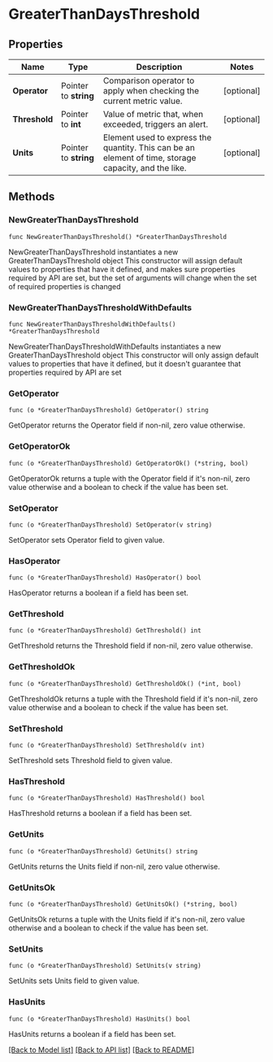 # GreaterThanDaysThreshold

## Properties

Name | Type | Description | Notes
------------ | ------------- | ------------- | -------------
**Operator** | Pointer to **string** | Comparison operator to apply when checking the current metric value. | [optional] 
**Threshold** | Pointer to **int** | Value of metric that, when exceeded, triggers an alert. | [optional] 
**Units** | Pointer to **string** | Element used to express the quantity. This can be an element of time, storage capacity, and the like. | [optional] 

## Methods

### NewGreaterThanDaysThreshold

`func NewGreaterThanDaysThreshold() *GreaterThanDaysThreshold`

NewGreaterThanDaysThreshold instantiates a new GreaterThanDaysThreshold object
This constructor will assign default values to properties that have it defined,
and makes sure properties required by API are set, but the set of arguments
will change when the set of required properties is changed

### NewGreaterThanDaysThresholdWithDefaults

`func NewGreaterThanDaysThresholdWithDefaults() *GreaterThanDaysThreshold`

NewGreaterThanDaysThresholdWithDefaults instantiates a new GreaterThanDaysThreshold object
This constructor will only assign default values to properties that have it defined,
but it doesn't guarantee that properties required by API are set

### GetOperator

`func (o *GreaterThanDaysThreshold) GetOperator() string`

GetOperator returns the Operator field if non-nil, zero value otherwise.

### GetOperatorOk

`func (o *GreaterThanDaysThreshold) GetOperatorOk() (*string, bool)`

GetOperatorOk returns a tuple with the Operator field if it's non-nil, zero value otherwise
and a boolean to check if the value has been set.

### SetOperator

`func (o *GreaterThanDaysThreshold) SetOperator(v string)`

SetOperator sets Operator field to given value.

### HasOperator

`func (o *GreaterThanDaysThreshold) HasOperator() bool`

HasOperator returns a boolean if a field has been set.

### GetThreshold

`func (o *GreaterThanDaysThreshold) GetThreshold() int`

GetThreshold returns the Threshold field if non-nil, zero value otherwise.

### GetThresholdOk

`func (o *GreaterThanDaysThreshold) GetThresholdOk() (*int, bool)`

GetThresholdOk returns a tuple with the Threshold field if it's non-nil, zero value otherwise
and a boolean to check if the value has been set.

### SetThreshold

`func (o *GreaterThanDaysThreshold) SetThreshold(v int)`

SetThreshold sets Threshold field to given value.

### HasThreshold

`func (o *GreaterThanDaysThreshold) HasThreshold() bool`

HasThreshold returns a boolean if a field has been set.

### GetUnits

`func (o *GreaterThanDaysThreshold) GetUnits() string`

GetUnits returns the Units field if non-nil, zero value otherwise.

### GetUnitsOk

`func (o *GreaterThanDaysThreshold) GetUnitsOk() (*string, bool)`

GetUnitsOk returns a tuple with the Units field if it's non-nil, zero value otherwise
and a boolean to check if the value has been set.

### SetUnits

`func (o *GreaterThanDaysThreshold) SetUnits(v string)`

SetUnits sets Units field to given value.

### HasUnits

`func (o *GreaterThanDaysThreshold) HasUnits() bool`

HasUnits returns a boolean if a field has been set.


[[Back to Model list]](../README.md#documentation-for-models) [[Back to API list]](../README.md#documentation-for-api-endpoints) [[Back to README]](../README.md)


